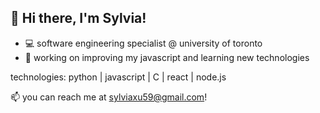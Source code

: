 ## 👋 Hi there, I'm Sylvia!
- 💻 software engineering specialist @ university of toronto
- 🔭 working on improving my javascript and learning new technologies

technologies: python | javascript | C | react | node.js 

📫 you can reach me at sylviaxu59@gmail.com!


<!--
**sylviax28/sylviax28** is a ✨ _special_ ✨ repository because its `README.md` (this file) appears on your GitHub profile.

Here are some ideas to get you started:

- 🔭 I’m currently working on ...
- 🌱 I’m currently learning ...
- 👯 I’m looking to collaborate on ...
- 🤔 I’m looking for help with ...
- 💬 Ask me about ...
- 📫 How to reach me: ...
- 😄 Pronouns: ...
- ⚡ Fun fact: ...
-->
